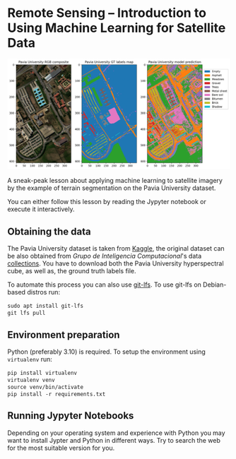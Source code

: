 # Remote Sensing – Introduction to Using Machine Learning for Satellite Data

![Pavia inference demo](pavia_inference_demo.png)

A sneak-peak lesson about applying machine learning to satellite imagery by the example of terrain segmentation on the Pavia University dataset.

You can either follow this lesson by reading the Jypyter notebook or execute it interactively.

## Obtaining the data

The Pavia University dataset is taken from [Kaggle](https://www.kaggle.com/datasets/syamkakarla/pavia-university-hsi), the original dataset can be also obtained from *Grupo de Inteligencia Computacional*'s data [collections](https://www.ehu.eus/ccwintco/index.php/Hyperspectral_Remote_Sensing_Scenes). You have to download both the Pavia University hyperspectral cube, as well as, the ground truth labels file.

To automate this process you can also use [git-lfs](https://git-lfs.com). To use git-lfs on Debian-based distros run:

```
sudo apt install git-lfs
git lfs pull
```

## Environment preparation

Python (preferably 3.10) is required. To setup the environment using `virtualenv` run:

```
pip install virtualenv
virtualenv venv
source venv/bin/activate
pip install -r requirements.txt
```

## Running Jypyter Notebooks

Depending on your operating system and experience with Python you may want to install Jypter and Python in different ways. Try to search the web for the most suitable version for you.
